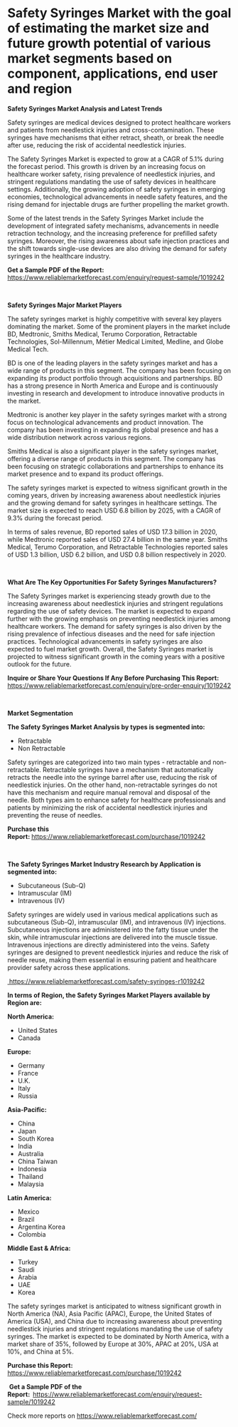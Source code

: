 <p><h1>Safety Syringes Market with the goal of estimating the market size and future growth potential of various market segments based on component, applications, end user and region</h1></p><p><strong>Safety Syringes Market Analysis and Latest Trends</strong></p>
<p><p>Safety syringes are medical devices designed to protect healthcare workers and patients from needlestick injuries and cross-contamination. These syringes have mechanisms that either retract, sheath, or break the needle after use, reducing the risk of accidental needlestick injuries.</p><p>The Safety Syringes Market is expected to grow at a CAGR of 5.1% during the forecast period. This growth is driven by an increasing focus on healthcare worker safety, rising prevalence of needlestick injuries, and stringent regulations mandating the use of safety devices in healthcare settings. Additionally, the growing adoption of safety syringes in emerging economies, technological advancements in needle safety features, and the rising demand for injectable drugs are further propelling the market growth.</p><p>Some of the latest trends in the Safety Syringes Market include the development of integrated safety mechanisms, advancements in needle retraction technology, and the increasing preference for prefilled safety syringes. Moreover, the rising awareness about safe injection practices and the shift towards single-use devices are also driving the demand for safety syringes in the healthcare industry.</p></p>
<p><strong>Get a Sample PDF of the Report:&nbsp;</strong> <a href="https://www.reliablemarketforecast.com/enquiry/request-sample/1019242">https://www.reliablemarketforecast.com/enquiry/request-sample/1019242</a></p>
<p>&nbsp;</p>
<p><strong>Safety Syringes Major Market Players</strong></p>
<p><p>The safety syringes market is highly competitive with several key players dominating the market. Some of the prominent players in the market include BD, Medtronic, Smiths Medical, Terumo Corporation, Retractable Technologies, Sol-Millennum, Métier Medical Limited, Medline, and Globe Medical Tech.</p><p>BD is one of the leading players in the safety syringes market and has a wide range of products in this segment. The company has been focusing on expanding its product portfolio through acquisitions and partnerships. BD has a strong presence in North America and Europe and is continuously investing in research and development to introduce innovative products in the market.</p><p>Medtronic is another key player in the safety syringes market with a strong focus on technological advancements and product innovation. The company has been investing in expanding its global presence and has a wide distribution network across various regions.</p><p>Smiths Medical is also a significant player in the safety syringes market, offering a diverse range of products in this segment. The company has been focusing on strategic collaborations and partnerships to enhance its market presence and to expand its product offerings.</p><p>The safety syringes market is expected to witness significant growth in the coming years, driven by increasing awareness about needlestick injuries and the growing demand for safety syringes in healthcare settings. The market size is expected to reach USD 6.8 billion by 2025, with a CAGR of 9.3% during the forecast period.</p><p>In terms of sales revenue, BD reported sales of USD 17.3 billion in 2020, while Medtronic reported sales of USD 27.4 billion in the same year. Smiths Medical, Terumo Corporation, and Retractable Technologies reported sales of USD 1.3 billion, USD 6.2 billion, and USD 0.8 billion respectively in 2020.</p></p>
<p>&nbsp;</p>
<p><strong>What Are The Key Opportunities For Safety Syringes Manufacturers?</strong></p>
<p><p>The Safety Syringes market is experiencing steady growth due to the increasing awareness about needlestick injuries and stringent regulations regarding the use of safety devices. The market is expected to expand further with the growing emphasis on preventing needlestick injuries among healthcare workers. The demand for safety syringes is also driven by the rising prevalence of infectious diseases and the need for safe injection practices. Technological advancements in safety syringes are also expected to fuel market growth. Overall, the Safety Syringes market is projected to witness significant growth in the coming years with a positive outlook for the future.</p></p>
<p><strong>Inquire or Share Your Questions If Any Before Purchasing This Report:</strong> <a href="https://www.reliablemarketforecast.com/enquiry/pre-order-enquiry/1019242">https://www.reliablemarketforecast.com/enquiry/pre-order-enquiry/1019242</a></p>
<p>&nbsp;</p>
<p><strong>Market Segmentation</strong></p>
<p><strong>The Safety Syringes Market Analysis by types is segmented into:</strong></p>
<p><ul><li>Retractable</li><li>Non Retractable</li></ul></p>
<p><p>Safety syringes are categorized into two main types - retractable and non-retractable. Retractable syringes have a mechanism that automatically retracts the needle into the syringe barrel after use, reducing the risk of needlestick injuries. On the other hand, non-retractable syringes do not have this mechanism and require manual removal and disposal of the needle. Both types aim to enhance safety for healthcare professionals and patients by minimizing the risk of accidental needlestick injuries and preventing the reuse of needles.</p></p>
<p><strong>Purchase this Report:&nbsp;</strong><a href="https://www.reliablemarketforecast.com/purchase/1019242">https://www.reliablemarketforecast.com/purchase/1019242</a></p>
<p>&nbsp;</p>
<p><strong>The Safety Syringes Market Industry Research by Application is segmented into:</strong></p>
<p><ul><li>Subcutaneous (Sub-Q)</li><li>Intramuscular (IM)</li><li>Intravenous (IV)</li></ul></p>
<p><p>Safety syringes are widely used in various medical applications such as subcutaneous (Sub-Q), intramuscular (IM), and intravenous (IV) injections. Subcutaneous injections are administered into the fatty tissue under the skin, while intramuscular injections are delivered into the muscle tissue. Intravenous injections are directly administered into the veins. Safety syringes are designed to prevent needlestick injuries and reduce the risk of needle reuse, making them essential in ensuring patient and healthcare provider safety across these applications.</p></p>
<p><a href="https://www.reliablemarketforecast.com/safety-syringes-r1019242">&nbsp;https://www.reliablemarketforecast.com/safety-syringes-r1019242</a></p>
<p><strong>In terms of Region, the Safety Syringes Market Players available by Region are:</strong></p>
<p>
    <p> <strong> North America: </strong>
        <ul>
            <li>United States</li>
            <li>Canada</li>
        </ul>
        </p> 
    <p> <strong> Europe: </strong>
        <ul>
            <li>Germany</li>
            <li>France</li>
            <li>U.K.</li>
            <li>Italy</li>
            <li>Russia</li>
        </ul>
        </p> 
    <p> <strong> Asia-Pacific: </strong>
        <ul>
            <li>China</li>
            <li>Japan</li>
            <li>South Korea</li>
            <li>India</li>
            <li>Australia</li>
            <li>China Taiwan</li>
            <li>Indonesia</li>
            <li>Thailand</li>
            <li>Malaysia</li>
        </ul>
        </p> 
    <p> <strong> Latin America: </strong>
        <ul>
            <li>Mexico</li>
            <li>Brazil</li>
            <li>Argentina Korea</li>
            <li>Colombia</li>
        </ul>
        </p> 
    <p> <strong> Middle East & Africa: </strong>
        <ul>
            <li>Turkey</li>
            <li>Saudi</li>
            <li>Arabia</li>
            <li>UAE</li>
            <li>Korea</li>
        </ul>
    </p>
    </p>
<p><p>The safety syringes market is anticipated to witness significant growth in North America (NA), Asia Pacific (APAC), Europe, the United States of America (USA), and China due to increasing awareness about preventing needlestick injuries and stringent regulations mandating the use of safety syringes. The market is expected to be dominated by North America, with a market share of 35%, followed by Europe at 30%, APAC at 20%, USA at 10%, and China at 5%.</p></p>
<p><strong>Purchase this Report: </strong><a href="https://www.reliablemarketforecast.com/purchase/1019242">https://www.reliablemarketforecast.com/purchase/1019242</a></p>
<p>&nbsp;<strong>Get a Sample PDF of the Report:&nbsp;&nbsp;</strong><a href="https://www.reliablemarketforecast.com/enquiry/request-sample/1019242">https://www.reliablemarketforecast.com/enquiry/request-sample/1019242</a></p>
<p><strong></strong></p>
<p>Check more reports on <a href="https://www.reliablemarketforecast.com/">https://www.reliablemarketforecast.com/</a></p>